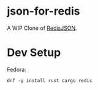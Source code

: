 # json-for-redis

A WIP Clone of [RedisJSON](https://redis.io/docs/stack/json/).

# Dev Setup

Fedora:
```
dnf -y install rust cargo redis
```
